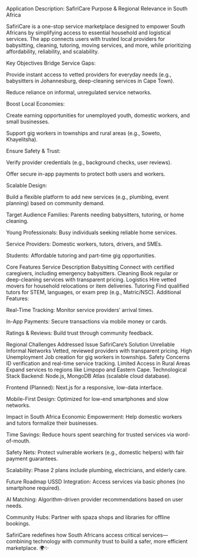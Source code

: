 Application Description: SafiriCare
Purpose & Regional Relevance in South Africa

SafiriCare is a one-stop service marketplace designed to empower South Africans by simplifying access to essential household and logistical services. The app connects users with trusted local providers for babysitting, cleaning, tutoring, moving services, and more, while prioritizing affordability, reliability, and scalability.

Key Objectives
Bridge Service Gaps:

Provide instant access to vetted providers for everyday needs (e.g., babysitters in Johannesburg, deep-cleaning services in Cape Town).

Reduce reliance on informal, unregulated service networks.

Boost Local Economies:

Create earning opportunities for unemployed youth, domestic workers, and small businesses.

Support gig workers in townships and rural areas (e.g., Soweto, Khayelitsha).

Ensure Safety & Trust:

Verify provider credentials (e.g., background checks, user reviews).

Offer secure in-app payments to protect both users and workers.

Scalable Design:

Build a flexible platform to add new services (e.g., plumbing, event planning) based on community demand.

Target Audience
Families: Parents needing babysitters, tutoring, or home cleaning.

Young Professionals: Busy individuals seeking reliable home services.

Service Providers: Domestic workers, tutors, drivers, and SMEs.

Students: Affordable tutoring and part-time gig opportunities.

Core Features
Service	Description
Babysitting	Connect with certified caregivers, including emergency babysitters.
Cleaning	Book regular or deep-cleaning services with transparent pricing.
Logistics	Hire vetted movers for household relocations or item deliveries.
Tutoring	Find qualified tutors for STEM, languages, or exam prep (e.g., Matric/NSC).
Additional Features:

Real-Time Tracking: Monitor service providers’ arrival times.

In-App Payments: Secure transactions via mobile money or cards.

Ratings & Reviews: Build trust through community feedback.

Regional Challenges Addressed
Issue	SafiriCare’s Solution
Unreliable Informal Networks	Vetted, reviewed providers with transparent pricing.
High Unemployment	Job creation for gig workers in townships.
Safety Concerns	ID verification and real-time service tracking.
Limited Access in Rural Areas	Expand services to regions like Limpopo and Eastern Cape.
Technological Stack
Backend: Node.js, MongoDB Atlas (scalable cloud database).

Frontend (Planned): Next.js for a responsive, low-data interface.

Mobile-First Design: Optimized for low-end smartphones and slow networks.

Impact in South Africa
Economic Empowerment: Help domestic workers and tutors formalize their businesses.

Time Savings: Reduce hours spent searching for trusted services via word-of-mouth.

Safety Nets: Protect vulnerable workers (e.g., domestic helpers) with fair payment guarantees.

Scalability: Phase 2 plans include plumbing, electricians, and elderly care.

Future Roadmap
USSD Integration: Access services via basic phones (no smartphone required).

AI Matching: Algorithm-driven provider recommendations based on user needs.

Community Hubs: Partner with spaza shops and libraries for offline bookings.

SafiriCare redefines how South Africans access critical services—combining technology with community trust to build a safer, more efficient marketplace. 🌍✨
